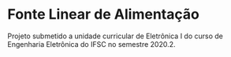 # Fonte Linear de Alimentação

Projeto submetido a unidade curricular de Eletrônica I do curso de Engenharia Eletrônica do IFSC no semestre 2020.2.
